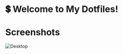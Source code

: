 # :heavy_dollar_sign: Welcome to My Dotfiles!

# Screenshots
![Desktop](http://i.imgur.com/qWAa7HB.png)
